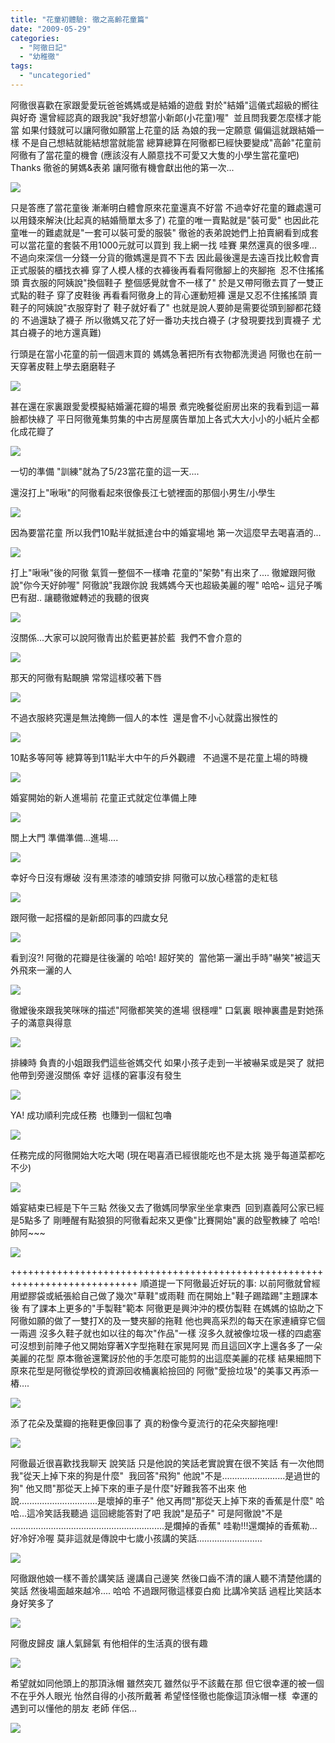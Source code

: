 ```yaml
---
title: "花童初體驗: 徹之高齡花童篇"
date: "2009-05-29"
categories: 
  - "阿徹日記"
  - "幼稚徹"
tags: 
  - "uncategoried"
---
```


阿徹很喜歡在家跟愛愛玩爸爸媽媽或是結婚的遊戲 對於"結婚"這儀式超級的嚮往與好奇 還曾經認真的跟我說"我好想當小新郞(小花童)喔"  並且問我要怎麼樣才能當 如果付錢就可以讓阿徹如願當上花童的話 為娘的我一定願意 偏偏這就跟結婚一樣 不是自己想結就能結想當就能當 總算總算在阿徹都已經快要變成"高齡"花童前 阿徹有了當花童的機會 (應該沒有人願意找不可愛又大隻的小學生當花童吧) Thanks 徹爸的舅媽&表弟 讓阿徹有機會獻出他的第一次...

![](images/3565462516_1138b4de65.jpg)

只是答應了當花童後 漸漸明白體會原來花童還真不好當 不過幸好花童的難處還可以用錢來解決(比起真的結婚簡單太多了) 花童的唯一賣點就是"裝可愛" 也因此花童唯一的難處就是"一套可以裝可愛的服裝" 徹爸的表弟說她們上拍賣網看到成套可以當花童的套裝不用1000元就可以買到 我上網一找 哇賽 果然還真的很多哩... 不過向來深信一分錢一分貨的徹媽還是買不下去 因此最後還是去遠百找比較會賣正式服裝的櫃找衣褲 穿了人模人樣的衣褲後再看看阿徹腳上的夾腳拖  忍不住搖搖頭 賣衣服的阿姨說"換個鞋子 整個感覺就會不一樣了" 於是又帶阿徹去買了一雙正式點的鞋子 穿了皮鞋後 再看看阿徹身上的背心運動短褲 還是又忍不住搖搖頭 賣鞋子的阿姨說"衣服穿對了 鞋子就好看了" 也就是說人要帥是需要從頭到腳都花錢的 不過還缺了襪子 所以徹媽又花了好一番功夫找白襪子 (才發現要找到賣襪子 尤其白襪子的地方還真難)

行頭是在當小花童的前一個週末買的 媽媽急著把所有衣物都洗燙過 阿徹也在前一天穿著皮鞋上學去磨磨鞋子

![](images/3564650731_88c1c05957.jpg)

甚在還在家裏跟愛愛模擬結婚灑花瓣的場景 煮完晚餐從廚房出來的我看到這一幕臉都快綠了 平日阿徹蒐集剪集的中古房屋廣告單加上各式大大小小的小紙片全都化成花瓣了

![](images/3565469254_76923082b4.jpg)

一切的準備 "訓練"就為了5/23當花童的這一天....

還沒打上"啾啾"的阿徹看起來很像長江七號裡面的那個小男生/小學生

![](images/3565467376_f9fbc9bcea.jpg)

因為要當花童 所以我們10點半就抵達台中的婚宴場地 第一次這麼早去喝喜酒的...

![](images/3565464258_8403ae9067.jpg)

打上"啾啾"後的阿徹 氣質一整個不一樣嚕 花童的"架勢"有出來了.... 徹嬤跟阿徹說"你今天好帥喔" 阿徹說"我跟你說 我媽媽今天也超級美麗的喔" 哈哈~ 這兒子嘴巴有甜.. 讓聽徹嬤轉述的我聽的很爽

![](images/3564645759_237fd1d937.jpg)

沒關係...大家可以說阿徹青出於藍更甚於藍  我們不會介意的

![](images/3565461942_488c72986c.jpg)

那天的阿徹有點靦腆 常常這樣咬著下唇

![](images/3565459208_0cd6751d75.jpg)

不過衣服終究還是無法掩飾一個人的本性  還是會不小心就露出猴性的

![](images/3565458696_696ccd66a1.jpg)

10點多等阿等 總算等到11點半大中午的戶外觀禮   不過還不是花童上場的時機

![](images/3565456572_1b68930225.jpg)

婚宴開始的新人進場前 花童正式就定位準備上陣

![](images/3564630045_32647051de.jpg)

關上大門 準備準備...進場....

![](images/3565447564_4d2d0f652e.jpg)

幸好今日沒有爆破 沒有黑漆漆的噱頭安排 阿徹可以放心穩當的走紅毯

![](images/3564629227_cfb48f239c.jpg)

跟阿徹一起搭檔的是新郎同事的四歲女兒

![](images/3565447132_29eecccc8a.jpg)

看到沒?! 阿徹的花瓣是往後灑的 哈哈! 超好笑的  當他第一灑出手時"嚇笑"被這天外飛來一灑的人

![](images/3564628709_1ae8768fc1.jpg)

徹嬤後來跟我笑咪咪的描述"阿徹都笑笑的進場 很穩哩" 口氣裏 眼神裏盡是對她孫子的滿意與得意

![](images/3565446356_b93f9779db.jpg)

排練時 負責的小姐跟我們這些爸媽交代 如果小孩子走到一半被嚇呆或是哭了 就把他帶到旁邊沒關係 幸好 這樣的窘事沒有發生

![](images/3564627999_7fcc40201f.jpg)

YA! 成功順利完成任務  也賺到一個紅包嚕

![](images/3564627559_ca5272cc3e.jpg)

任務完成的阿徹開始大吃大喝 (現在喝喜酒已經很能吃也不是太挑 幾乎每道菜都吃不少)

![](images/3564624955_fd849255fa.jpg)

婚宴結束已經是下午三點 然後又去了徹媽同學家坐坐拿東西  回到嘉義阿公家已經是5點多了 剛睡醒有點狼狽的阿徹看起來又更像"比賽開始"裏的啟聖教練了 哈哈! 帥阿~~~

![](images/3565442526_764d7a5602.jpg)

++++++++++++++++++++++++++++++++++++++++++++++++++++++++++++++++++++++++++++ 順道提一下阿徹最近好玩的事: 以前阿徹就曾經用塑膠袋或紙張給自己做了幾次"草鞋"或雨鞋 而在開始上"鞋子踢踏踢"主題課本後 有了課本上更多的"手製鞋"範本 阿徹更是興沖沖的模仿製鞋 在媽媽的協助之下 阿徹如願的做了一雙打X的及一雙夾腳的拖鞋 他也興高采烈的每天在家連續穿它個一兩週 沒多久鞋子就也如以往的每次"作品"一樣 沒多久就被像垃圾一樣的四處塞 可沒想到前陣子他又開始穿著X字型拖鞋在家晃阿晃 而且這回X字上還各多了一朵美麗的花型 原本徹爸還驚訝於他的手怎麼可能剪的出這麼美麗的花樣 結果細問下 原來花型是阿徹從學校的資源回收桶裏給撿回的 阿徹"愛撿垃圾"的美事又再添一樁….

![](images/3565470670_9c31a468bb.jpg)

添了花朵及葉瓣的拖鞋更像回事了 真的粉像今夏流行的花朵夾腳拖哩!

![](images/3564652189_9221659524.jpg)

阿徹最近很喜歡找我聊天 說笑話 只是他說的笑話老實說實在很不笑話 有一次他問我"從天上掉下來的狗是什麼"  我回答"飛狗" 他說"不是.........................是過世的狗" 他又問"那從天上掉下來的車子是什麼"好難我答不出來 他說...............................是壞掉的車子" 他又再問"那從天上掉下來的香蕉是什麼" 哈哈...這冷笑話我聽過 這回總能答對了吧 我說"是茄子" 可是阿徹說"不是 .............................................................是爛掉的香蕉" 哇勒!!!還爛掉的香蕉勒...好冷好冷喔 莫非這就是傳說中七歲小孩講的笑話..........................

![](images/3520999338_354949e7e9.jpg)

阿徹跟他娘一樣不善於講笑話 邊講自己邊笑 然後口齒不清的讓人聽不清楚他講的笑話 然後場面越來越冷.... 哈哈 不過跟阿徹這樣耍白痴 比講冷笑話 過程比笑話本身好笑多了

![](images/3520993314_be0905d810.jpg)

阿徹皮歸皮 讓人氣歸氣 有他相伴的生活真的很有趣

![](images/3520990100_ec892181c5.jpg)

希望就如同他頭上的那頂泳帽 雖然突兀 雖然似乎不該戴在那 但它很幸運的被一個不在乎外人眼光 怡然自得的小孩所戴著 希望怪怪徹也能像這頂泳帽一樣  幸運的遇到可以懂他的朋友 老師 伴侶...

![](images/3520177879_2e1b0e4603.jpg)
